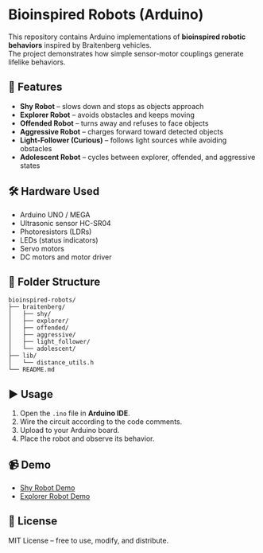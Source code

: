 # Bioinspired Robots (Arduino)

This repository contains Arduino implementations of **bioinspired robotic behaviors** inspired by Braitenberg vehicles.  
The project demonstrates how simple sensor-motor couplings generate lifelike behaviors.

## 📌 Features
- **Shy Robot** – slows down and stops as objects approach
- **Explorer Robot** – avoids obstacles and keeps moving
- **Offended Robot** – turns away and refuses to face objects
- **Aggressive Robot** – charges forward toward detected objects
- **Light-Follower (Curious)** – follows light sources while avoiding obstacles
- **Adolescent Robot** – cycles between explorer, offended, and aggressive states

## 🛠️ Hardware Used
- Arduino UNO / MEGA
- Ultrasonic sensor HC-SR04
- Photoresistors (LDRs)
- LEDs (status indicators)
- Servo motors
- DC motors and motor driver

## 📂 Folder Structure
```
bioinspired-robots/
├── braitenberg/
│   ├── shy/
│   ├── explorer/
│   ├── offended/
│   ├── aggressive/
│   ├── light_follower/
│   └── adolescent/
├── lib/
│   └── distance_utils.h
└── README.md
```

## ▶️ Usage
1. Open the `.ino` file in **Arduino IDE**.
2. Wire the circuit according to the code comments.
3. Upload to your Arduino board.
4. Place the robot and observe its behavior.

## 📹 Demo
- [Shy Robot Demo](#)
- [Explorer Robot Demo](#)

## 📜 License
MIT License – free to use, modify, and distribute.
